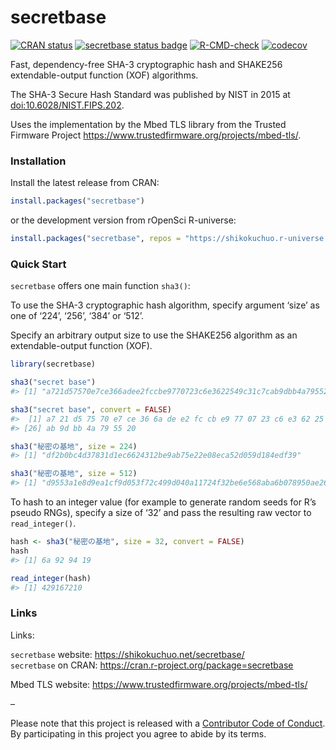 
<!-- README.md is generated from README.Rmd. Please edit that file -->

# secretbase

<!-- badges: start -->

[![CRAN
status](https://www.r-pkg.org/badges/version/secretbase?color=42147b)](https://CRAN.R-project.org/package=secretbase)
[![secretbase status
badge](https://shikokuchuo.r-universe.dev/badges/secretbase?color=e4723a)](https://shikokuchuo.r-universe.dev/secretbase)
[![R-CMD-check](https://github.com/shikokuchuo/secretbase/workflows/R-CMD-check/badge.svg)](https://github.com/shikokuchuo/secretbase/actions)
[![codecov](https://codecov.io/gh/shikokuchuo/secretbase/branch/main/graph/badge.svg)](https://app.codecov.io/gh/shikokuchuo/secretbase)
<!-- badges: end -->

Fast, dependency-free SHA-3 cryptographic hash and SHAKE256
extendable-output function (XOF) algorithms.

The SHA-3 Secure Hash Standard was published by NIST in 2015 at
[doi:10.6028/NIST.FIPS.202](http://dx.doi.org/10.6028/NIST.FIPS.202).

Uses the implementation by the Mbed TLS library from the Trusted
Firmware Project <https://www.trustedfirmware.org/projects/mbed-tls/>.

### Installation

Install the latest release from CRAN:

``` r
install.packages("secretbase")
```

or the development version from rOpenSci R-universe:

``` r
install.packages("secretbase", repos = "https://shikokuchuo.r-universe.dev")
```

### Quick Start

`secretbase` offers one main function `sha3()`:

To use the SHA-3 cryptographic hash algorithm, specify argument ‘size’
as one of ‘224’, ‘256’, ‘384’ or ‘512’.

Specify an arbitrary output size to use the SHAKE256 algorithm as an
extendable-output function (XOF).

``` r
library(secretbase)

sha3("secret base")
#> [1] "a721d57570e7ce366adee2fccbe9770723c6e3622549c31c7cab9dbb4a795520"

sha3("secret base", convert = FALSE)
#>  [1] a7 21 d5 75 70 e7 ce 36 6a de e2 fc cb e9 77 07 23 c6 e3 62 25 49 c3 1c 7c
#> [26] ab 9d bb 4a 79 55 20

sha3("秘密の基地", size = 224)
#> [1] "df2b0bc4d37831d1ec6624312be9ab75e22e08eca52d059d184edf39"

sha3("秘密の基地", size = 512)
#> [1] "d9553a1e8d9ea1cf9d053f72c499d040a11724f32be6e568aba6b078950ae2679842806450bd62f97da8eca517a68c0aa386349140724968daceeac2eaa1340a"
```

To hash to an integer value (for example to generate random seeds for
R’s pseudo RNGs), specify a size of ‘32’ and pass the resulting raw
vector to `read_integer()`.

``` r
hash <- sha3("秘密の基地", size = 32, convert = FALSE)
hash
#> [1] 6a 92 94 19

read_integer(hash)
#> [1] 429167210
```

### Links

Links:

`secretbase` website: <https://shikokuchuo.net/secretbase/><br />
`secretbase` on CRAN:
<https://cran.r-project.org/package=secretbase><br />

Mbed TLS website:
<https://www.trustedfirmware.org/projects/mbed-tls/><br />

–

Please note that this project is released with a [Contributor Code of
Conduct](https://shikokuchuo.net/secretbase/CODE_OF_CONDUCT.html). By
participating in this project you agree to abide by its terms.
